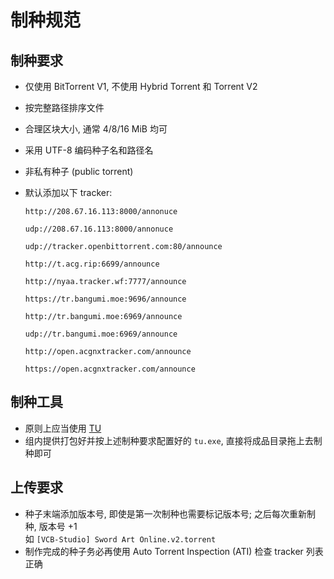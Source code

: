 # 制种规范

## 制种要求

* 仅使用 BitTorrent V1, 不使用 Hybrid Torrent 和 Torrent V2
* 按完整路径排序文件
* 合理区块大小, 通常 4/8/16 MiB 均可
* 采用 UTF-8 编码种子名和路径名
* 非私有种子 (public torrent)
* 默认添加以下 tracker:

  ```plaintext
  http://208.67.16.113:8000/annonuce

  udp://208.67.16.113:8000/annonuce

  udp://tracker.openbittorrent.com:80/announce

  http://t.acg.rip:6699/announce

  http://nyaa.tracker.wf:7777/announce

  https://tr.bangumi.moe:9696/announce

  http://tr.bangumi.moe:6969/announce

  udp://tr.bangumi.moe:6969/announce

  http://open.acgnxtracker.com/announce

  https://open.acgnxtracker.com/announce
  ```

## 制种工具

* 原则上应当使用 [TU](https://github.com/airium/TorrentUtils)
* 组内提供打包好并按上述制种要求配置好的 `tu.exe`, 直接将成品目录拖上去制种即可

## 上传要求

* 种子末端添加版本号, 即使是第一次制种也需要标记版本号; 之后每次重新制种, 版本号 +1  
  如 `[VCB-Studio] Sword Art Online.v2.torrent`
​​
* 制作完成的种子务必再使用 Auto Torrent Inspection (ATI) 检查 tracker 列表正确

‍
